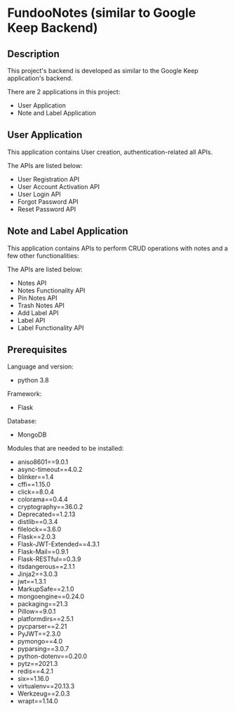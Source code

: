 # FundooNotes (similar to Google Keep Backend)
## Description
This project's backend is developed as similar to the Google Keep application's backend.

There are 2 applications in this project:
- User Application
- Note and Label Application
## User Application
This application contains User creation, authentication-related all APIs.

The APIs are listed below:

- User Registration API
- User Account Activation API
- User Login API
- Forgot Password API
- Reset Password API
## Note and Label Application
This application contains APIs to perform CRUD operations with notes and a few other functionalities:

The APIs are listed below:

- Notes API
- Notes Functionality API 
- Pin Notes API
- Trash Notes API
- Add Label API
- Label API
- Label Functionality API
## Prerequisites
Language and version:
- python 3.8

Framework:
- Flask

Database:
- MongoDB

Modules that are needed to be installed:
- aniso8601==9.0.1
- async-timeout==4.0.2
- blinker==1.4
- cffi==1.15.0
- click==8.0.4
- colorama==0.4.4
- cryptography==36.0.2
- Deprecated==1.2.13
- distlib==0.3.4
- filelock==3.6.0
- Flask==2.0.3
- Flask-JWT-Extended==4.3.1
- Flask-Mail==0.9.1
- Flask-RESTful==0.3.9
- itsdangerous==2.1.1
- Jinja2==3.0.3
- jwt==1.3.1
- MarkupSafe==2.1.0
- mongoengine==0.24.0
- packaging==21.3
- Pillow==9.0.1
- platformdirs==2.5.1
- pycparser==2.21
- PyJWT==2.3.0
- pymongo==4.0
- pyparsing==3.0.7
- python-dotenv==0.20.0
- pytz==2021.3
- redis==4.2.1
- six==1.16.0
- virtualenv==20.13.3
- Werkzeug==2.0.3
- wrapt==1.14.0